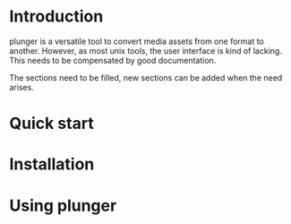 # Introduction #

plunger is a versatile tool to convert media assets from one format to another. However, as most unix tools, the user interface is kind of lacking. This needs to be compensated by good documentation.

The sections need to be filled, new sections can be added when the need arises.

# Quick start #

# Installation #

# Using plunger #